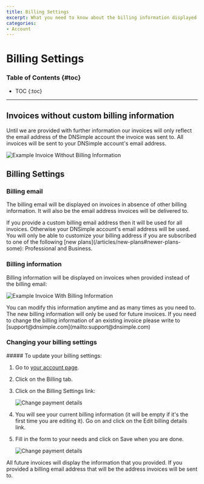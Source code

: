 ```yaml
---
title: Billing Settings
excerpt: What you need to know about the billing information displayed on every invoice.
categories:
- Account
---
```


# Billing Settings

### Table of Contents {#toc}

* TOC
{:toc}

---


## Invoices without custom billing information

Until we are provided with further information our invoices will only reflect the email address of the DNSimple account the invoice was sent to. All invoices will be sent to your DNSimple account's email address.

![Example Invoice Without Billing Information](/files/account-billing-settings-invoice-1.png)


## Billing Settings

### Billing email

The billing email will be displayed on invoices in absence of other billing information. It will also be the email address invoices will be delivered to.

<callout>
If you provide a custom billing email address then it will be used for all invoices. Otherwise your DNSimple account's email address will be used.
</callout>

<note>
You will only be able to customize your billing address if you are subscribed to one of the following [new plans](/articles/new-plans#newer-plans-some): Professional and Business.
</note>


### Billing information

Billing information will be displayed on invoices when provided instead of the billing email:

![Example Invoice With Billing Information](/files/account-billing-settings-invoice-2.png)

<warning>
You can modify this information anytime and as many times as you need to. The new billing information will only be used for future invoices. If you need to change the billing information of an existing invoice please write to [support@dnsimple.com](mailto:support@dnsimple.com)
</warning>

### Changing your billing settings

<div class="section-steps" markdown="1">
##### To update your billing settings:

1. Go to [your account page](https://dnsimple.com/account).
1. Click on the <label>Billing</label> tab.
1. Click on the <label>Billing Settings</label> link:

     ![Change payment details](/files/account-billing-settings-1.png)

1. You will see your current billing information (it will be empty if it's the first time you are editing it). Go on and click on the <label>Edit billing details</label> link.
1. Fill in the form to your needs and click on <label>Save</label> when you are done.

     ![Change payment details](/files/account-billing-settings-2.png)
</div>


All future invoices will display the information that you provided. If you provided a billing email address that will be the address invoices will be sent to.
